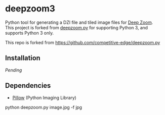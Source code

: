 # deepzoom3
Python tool for generating a DZI file and tiled image files for [Deep Zoom](https://msdn.microsoft.com/en-us/library/cc645077(v=vs.95).aspx).
This project is forked from [deepzoom.py](https://github.com/openzoom/deepzoom.py) for supporting Python 3, and supports Python 3 only.

This repo is forked from https://github.com/competitive-edge/deepzoom.py

## Installation

*Pending*

## Dependencies

- [Pillow](https://pypi.python.org/pypi/Pillow/) (Python Imaging Library)

python deepzoom.py image.jpg -f jpg
